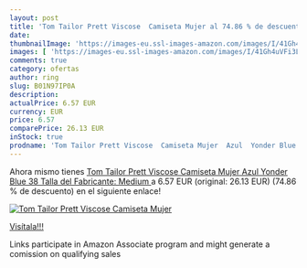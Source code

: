 ```yaml
---
layout: post
title: 'Tom Tailor Prett Viscose  Camiseta Mujer al 74.86 % de descuento'
date: 
thumbnailImage: 'https://images-eu.ssl-images-amazon.com/images/I/41Gh4uVFi3L._SL200_.jpg'
images: [ 'https://images-eu.ssl-images-amazon.com/images/I/41Gh4uVFi3L._SL200_.jpg' ]
comments: true
category: ofertas
author: ring
slug: B01N97IP0A
description:
actualPrice: 6.57 EUR
currency: EUR
price: 6.57
comparePrice: 26.13 EUR
inStock: true
prodname: 'Tom Tailor Prett Viscose  Camiseta Mujer  Azul  Yonder Blue   38  Talla del Fabricante: Medium '
---
```


Ahora mismo tienes [Tom Tailor Prett Viscose  Camiseta Mujer  Azul  Yonder Blue   38  Talla del Fabricante: Medium ](https://www.amazon.es/dp/B01N97IP0A/?tag=tolees-21) a 6.57 EUR (original: 26.13 EUR) (74.86 %  de descuento) en el siguiente enlace!

[![Tom Tailor Prett Viscose  Camiseta Mujer](https://images-eu.ssl-images-amazon.com/images/I/41Gh4uVFi3L._SL200_.jpg)](https://www.amazon.es/dp/B01N97IP0A/?tag=tolees-21)

[Visítala!!!](https://www.amazon.es/dp/B01N97IP0A/?tag=tolees-21)

Links participate in Amazon Associate program and might generate a comission on qualifying sales
